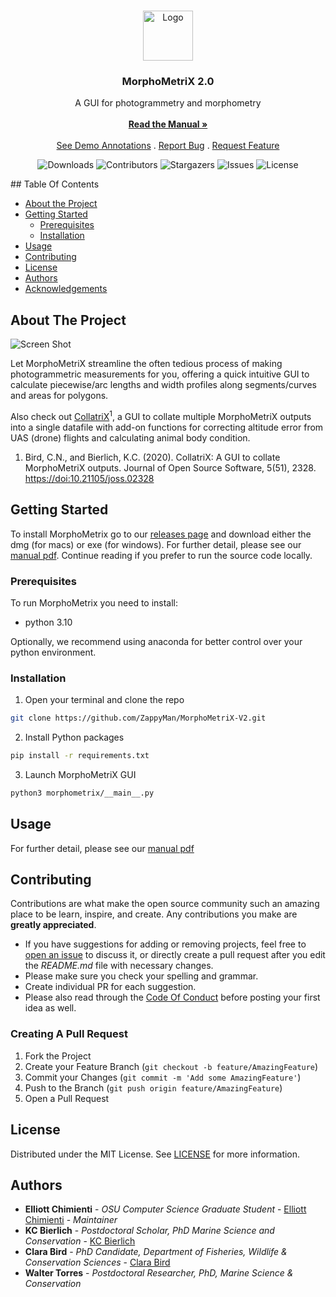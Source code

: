<br/>
<p align="center">
  <a href="https://github.com/ZappyMan/MorphoMetriX">
    <img src="https://raw.githubusercontent.com/ZappyMan/MorphoMetriX-V2/master/morphometrix/icon.png" alt="Logo" width="80" height="80">
  </a>

  <h3 align="center">MorphoMetriX 2.0</h3>

  <p align="center">
    A GUI for photogrammetry and morphometry
    <br/>
    <br/>
    <a href="https://github.com/ZappyMan/MorphoMetriX/blob/master/MorphoMetriX_v2_manual.pdf"><strong>Read the Manual »</strong></a>
    <br/>
    <br/>
    <a href="https://github.com/ZappyMan/MorphoMetriX-V2/tree/master/demo">See Demo Annotations</a>
    .
    <a href="https://github.com/ZappyMan/MorphoMetriX/issues">Report Bug</a>
    .
    <a href="https://github.com/ZappyMan/MorphoMetriX/issues">Request Feature</a>
  </p>
</p>
<div align="center">

![Downloads](https://img.shields.io/github/downloads/ZappyMan/MorphoMetriX/total) 
![Contributors](https://img.shields.io/github/contributors/ZappyMan/MorphoMetriX?color=dark-green) 
![Stargazers](https://img.shields.io/github/stars/ZappyMan/MorphoMetriX?style=social) 
![Issues](https://img.shields.io/github/issues/ZappyMan/MorphoMetriX) 
![License](https://img.shields.io/github/license/ZappyMan/MorphoMetriX) 

</div>
## Table Of Contents

* [About the Project](#about-the-project)
* [Getting Started](#getting-started)
  * [Prerequisites](#prerequisites)
  * [Installation](#installation)
* [Usage](#usage)
* [Contributing](#contributing)
* [License](#license)
* [Authors](#authors)
* [Acknowledgements](#acknowledgements)

## About The Project

![Screen Shot](https://raw.githubusercontent.com/ZappyMan/MorphoMetriX-V2/master/images/Screenshot%202024-04-08%20at%205.34.38%E2%80%AFPM.png)

Let MorphoMetriX streamline the often tedious process of making photogrammetric measurements for you, offering a quick intuitive GUI to calculate piecewise/arc lengths and width profiles along segments/curves and areas for polygons. 
    
Also check out [CollatriX](https://github.com/cbirdferrer/collatrix)<sup>1</sup>, a GUI to collate multiple MorphoMetriX outputs into a single datafile with add-on functions for correcting altitude error from UAS (drone) flights and calculating animal body condition.

1. Bird, C.N., and Bierlich, K.C. (2020). CollatriX: A GUI to collate MorphoMetriX outputs. Journal of Open Source Software, 5(51), 2328. [https://doi:10.21105/joss.02328](https://joss.theoj.org/papers/10.21105/joss.02328) 


## Getting Started

To install MorphoMetrix go to our [releases page](https://github.com/ZappyMan/morphometrix/releases) and download either the dmg (for macs) or exe (for windows). For further detail, please see our [manual pdf](https://github.com/ZappyMan/MorphoMetriX/blob/master/MorphoMetriX_v2_manual.pdf). Continue reading if you prefer to run the source code locally.

### Prerequisites

To run MorphoMetrix you need to install:

* python 3.10

Optionally, we recommend using anaconda for better control over your python environment.

### Installation

1. Open your terminal and clone the repo

```sh
git clone https://github.com/ZappyMan/MorphoMetriX-V2.git
```

2. Install Python packages

```sh
pip install -r requirements.txt
```

3. Launch MorphoMetriX GUI

```sh
python3 morphometrix/__main__.py
```

## Usage

For further detail, please see our [manual pdf](https://github.com/ZappyMan/MorphoMetriX/blob/master/MorphoMetriX_v2_manual.pdf)

## Contributing

Contributions are what make the open source community such an amazing place to be learn, inspire, and create. Any contributions you make are **greatly appreciated**.
* If you have suggestions for adding or removing projects, feel free to [open an issue](https://github.com/ZappyMan/MorphoMetriX/issues/new) to discuss it, or directly create a pull request after you edit the *README.md* file with necessary changes.
* Please make sure you check your spelling and grammar.
* Create individual PR for each suggestion.
* Please also read through the [Code Of Conduct](https://github.com/ZappyMan/MorphoMetriX/blob/main/CODE_OF_CONDUCT.md) before posting your first idea as well.

### Creating A Pull Request

1. Fork the Project
2. Create your Feature Branch (`git checkout -b feature/AmazingFeature`)
3. Commit your Changes (`git commit -m 'Add some AmazingFeature'`)
4. Push to the Branch (`git push origin feature/AmazingFeature`)
5. Open a Pull Request

## License

Distributed under the MIT License. See [LICENSE](https://github.com/ZappyMan/MorphoMetriX/blob/main/LICENSE.md) for more information.

## Authors

* **Elliott Chimienti** - *OSU Computer Science Graduate Student* - [Elliott Chimienti](https://github.com/ZappyMan/) - *Maintainer*
* **KC Bierlich** - *Postdoctoral Scholar, PhD Marine Science and Conservation* - [KC Bierlich](https://mmi.oregonstate.edu/people/kevin-bierlich)
* **Clara Bird** - *PhD Candidate, Department of Fisheries, Wildlife & Conservation Sciences* - [Clara Bird](https://mmi.oregonstate.edu/people/clara-bird)
* **Walter Torres** - *Postdoctoral Researcher, PhD, Marine Science & Conservation*
